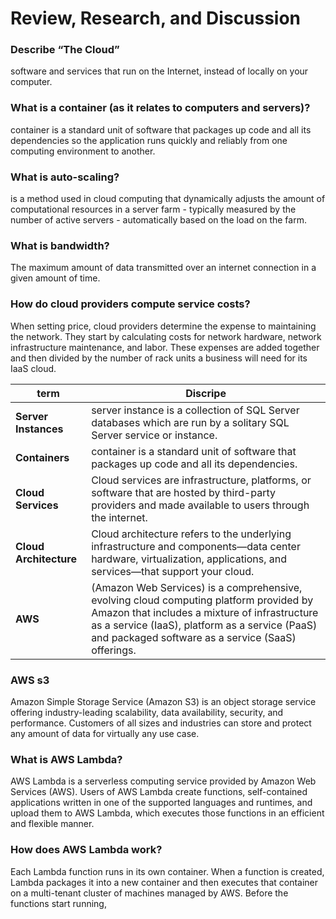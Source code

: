 # Review, Research, and Discussion

### Describe “The Cloud”

software and services that run on the Internet, instead of locally on your computer.

### What is a container (as it relates to computers and servers)?

container is a standard unit of software that packages up code and all its dependencies so the application runs quickly and reliably from one computing environment to another.

### What is auto-scaling?

is a method used in cloud computing that dynamically adjusts the amount of computational resources in a server farm - typically measured by the number of active servers - automatically based on the load on the farm.


### What is bandwidth?

The maximum amount of data transmitted over an internet connection in a given amount of time.

### How do cloud providers compute service costs?


When setting price, cloud providers determine the expense to maintaining the network. They start by calculating costs for network hardware, network infrastructure maintenance, and labor. These expenses are added together and then divided by the number of rack units a business will need for its IaaS cloud.

term   |   Discripe
-| -
**Server Instances** | server instance is a collection of SQL Server databases which are run by a solitary SQL Server service or instance.
**Containers** | container is a standard unit of software that packages up code and all its dependencies.
**Cloud Services** | Cloud services are infrastructure, platforms, or software that are hosted by third-party providers and made available to users through the internet. 
**Cloud Architecture** | Cloud architecture refers to the underlying infrastructure and components—data center hardware, virtualization, applications, and services—that support your cloud. 
**AWS** |  (Amazon Web Services) is a comprehensive, evolving cloud computing platform provided by Amazon that includes a mixture of infrastructure as a service (IaaS), platform as a service (PaaS) and packaged software as a service (SaaS) offerings. 


### AWS s3

Amazon Simple Storage Service (Amazon S3) is an object storage service offering industry-leading scalability, data availability, security, and performance. Customers of all sizes and industries can store and protect any amount of data for virtually any use case.

### What is AWS Lambda?

AWS Lambda is a serverless computing service provided by Amazon Web Services (AWS). Users of AWS Lambda create functions, self-contained applications written in one of the supported languages and runtimes, and upload them to AWS Lambda, which executes those functions in an efficient and flexible manner.

### How does AWS Lambda work?

Each Lambda function runs in its own container. When a function is created, Lambda packages it into a new container and then executes that container on a multi-tenant cluster of machines managed by AWS. Before the functions start running,

### 

